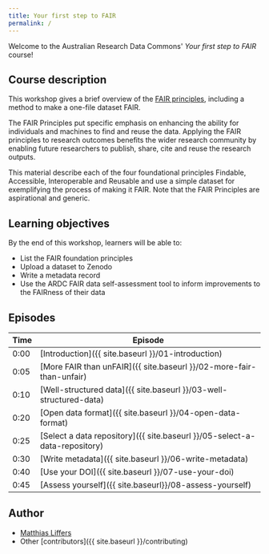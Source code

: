 ```yaml
---
title: Your first step to FAIR
permalink: /
---
```


Welcome to the Australian Research Data Commons' *Your first step to FAIR* course!

## Course description

This workshop gives a brief overview of the [FAIR principles](https://www.go-fair.org/fair-principles/), including a method to make a one-file dataset FAIR.

The FAIR Principles put specific emphasis on enhancing the ability for individuals and machines to find and reuse the data. Applying the FAIR principles to research outcomes benefits the wider research community by enabling future researchers to publish, share, cite and reuse the research outputs.

This material describe each of the four foundational principles Findable, Accessible, Interoperable and Reusable and use a simple dataset for exemplifying the process of making it FAIR. Note that the FAIR Principles are aspirational and generic.

## Learning objectives

By the end of this workshop, learners will be able to:

* List the FAIR foundation principles
* Upload a dataset to Zenodo
* Write a metadata record
* Use the ARDC FAIR data self-assessment tool to inform improvements to the FAIRness of their data

## Episodes

| Time | Episode |
| --- | --- |
| 0:00 | [Introduction]({{ site.baseurl }}/01-introduction) |
| 0:05 | [More FAIR than unFAIR]({{ site.baseurl }}/02-more-fair-than-unfair) |
| 0:10 | [Well-structured data]({{ site.baseurl }}/03-well-structured-data) |
| 0:20 | [Open data format]({{ site.baseurl }}/04-open-data-format) |
| 0:25 | [Select a data repository]({{ site.baseurl }}/05-select-a-data-repository) |
| 0:30 | [Write metadata]({{ site.baseurl }}/06-write-metadata) |
| 0:40 | [Use your DOI]({{ site.baseurl }}/07-use-your-doi) |
| 0:45 | [Assess yourself]({{ site.baseurl}}/08-assess-yourself) |

## Author

* [Matthias Liffers](https://orcid.org/0000-0002-3639-2080)
* Other [contributors]({{ site.baseurl }}/contributing)
